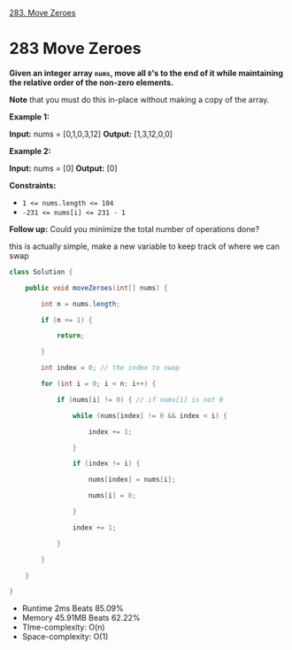 [283. Move Zeroes](https://leetcode.com/problems/move-zeroes/)
# 283 Move Zeroes
**Given an integer array `nums`, move all `0`'s to the end of it while maintaining the relative order of the non-zero elements.**

**Note** that you must do this in-place without making a copy of the array.

**Example 1:**

**Input:** nums = [0,1,0,3,12]
**Output:** [1,3,12,0,0]

**Example 2:**

**Input:** nums = [0]
**Output:** [0]

**Constraints:**

- `1 <= nums.length <= 104`
- `-231 <= nums[i] <= 231 - 1`

**Follow up:** Could you minimize the total number of operations done?

this is actually simple, make a new variable to keep track of where we can swap

```java
class Solution {

    public void moveZeroes(int[] nums) {

        int n = nums.length;

        if (n <= 1) {

            return;

        }

        int index = 0; // the index to swap

        for (int i = 0; i < n; i++) {

            if (nums[i] != 0) { // if nums[i] is not 0

                while (nums[index] != 0 && index < i) {

                    index += 1;

                }

                if (index != i) {

                    nums[index] = nums[i];

                    nums[i] = 0;

                }

                index += 1;

            }

        }

    }

}
```


- Runtime 2ms Beats 85.09%
- Memory 45.91MB Beats 62.22%
- TIme-complexity: O(n)
- Space-complexity: O(1)